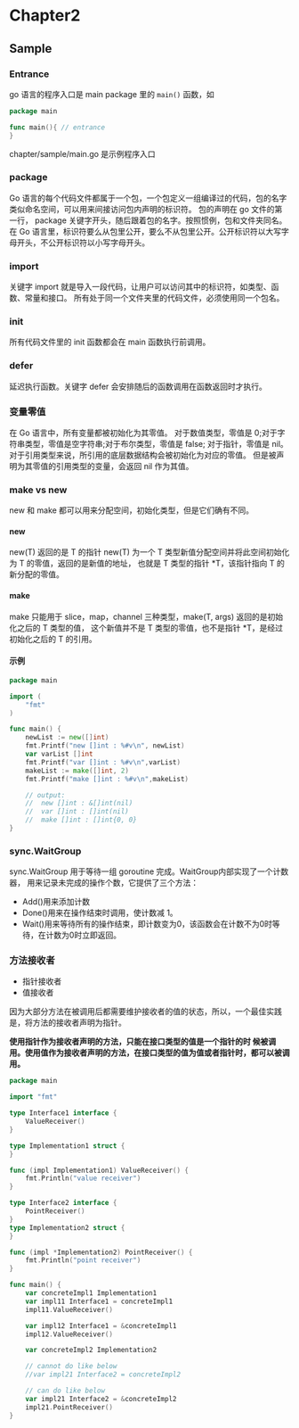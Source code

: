# Chapter2

## Sample

### Entrance
go 语言的程序入口是 main package 里的 `main()` 函数，如
```go
package main

func main(){ // entrance
}
```
chapter/sample/main.go 是示例程序入口

### package
Go 语言的每个代码文件都属于一个包，一个包定义一组编译过的代码，包的名字类似命名空间，可以用来间接访问包内声明的标识符。
包的声明在 go 文件的第一行， package 关键字开头，随后跟着包的名字。按照惯例，包和文件夹同名。
在 Go 语言里，标识符要么从包里公开，要么不从包里公开。公开标识符以大写字母开头，不公开标识符以小写字母开头。

### import
关键字 import 就是导入一段代码，让用户可以访问其中的标识符，如类型、函数、常量和接口。
所有处于同一个文件夹里的代码文件，必须使用同一个包名。

### init
所有代码文件里的 init 函数都会在 main 函数执行前调用。

### defer
延迟执行函数。关键字 defer 会安排随后的函数调用在函数返回时才执行。

### 变量零值
在 Go 语言中，所有变量都被初始化为其零值。
对于数值类型，零值是 0;对于字符串类型，零值是空字符串;对于布尔类型，零值是 false;
对于指针，零值是 nil。对于引用类型来说，所引用的底层数据结构会被初始化为对应的零值。
但是被声明为其零值的引用类型的变量，会返回 nil 作为其值。

### make vs new
new 和 make 都可以用来分配空间，初始化类型，但是它们确有不同。
#### new
new(T) 返回的是 T 的指针
new(T) 为一个 T 类型新值分配空间并将此空间初始化为 T 的零值，返回的是新值的地址，
也就是 T 类型的指针 *T，该指针指向 T 的新分配的零值。

#### make
make 只能用于 slice，map，channel 三种类型，make(T, args) 返回的是初始化之后的 T 类型的值，
这个新值并不是 T 类型的零值，也不是指针 *T，是经过初始化之后的 T 的引用。

#### 示例
```go
package main

import (
	"fmt"
)

func main() {
	newList := new([]int)
	fmt.Printf("new []int : %#v\n", newList)
	var varList []int
	fmt.Printf("var []int : %#v\n",varList)
	makeList := make([]int, 2)
	fmt.Printf("make []int : %#v\n",makeList)

	// output:
	//  new []int : &[]int(nil)
	//  var []int : []int(nil)
	//  make []int : []int{0, 0}
}
```

### sync.WaitGroup
sync.WaitGroup 用于等待一组 goroutine 完成。WaitGroup内部实现了一个计数器，
用来记录未完成的操作个数，它提供了三个方法：
- Add()用来添加计数
- Done()用来在操作结束时调用，使计数减 1。
- Wait()用来等待所有的操作结束，即计数变为0，该函数会在计数不为0时等待，在计数为0时立即返回。

### 方法接收者
- 指针接收者
- 值接收者

因为大部分方法在被调用后都需要维护接收者的值的状态，所以，一个最佳实践是，将方法的接收者声明为指针。

**使用指针作为接收者声明的方法，只能在接口类型的值是一个指针的时 候被调用。使用值作为接收者声明的方法，在接口类型的值为值或者指针时，都可以被调用。**
```go
package main

import "fmt"

type Interface1 interface {
	ValueReceiver()
}

type Implementation1 struct {
}

func (impl Implementation1) ValueReceiver() {
	fmt.Println("value receiver")
}

type Interface2 interface {
	PointReceiver()
}
type Implementation2 struct {
}

func (impl *Implementation2) PointReceiver() {
	fmt.Println("point receiver")
}

func main() {
	var concreteImpl1 Implementation1
	var impl11 Interface1 = concreteImpl1
	impl11.ValueReceiver()

	var impl12 Interface1 = &concreteImpl1
	impl12.ValueReceiver()

	var concreteImpl2 Implementation2

	// cannot do like below
	//var impl21 Interface2 = concreteImpl2

	// can do like below
	var impl21 Interface2 = &concreteImpl2
	impl21.PointReceiver()
}
```

